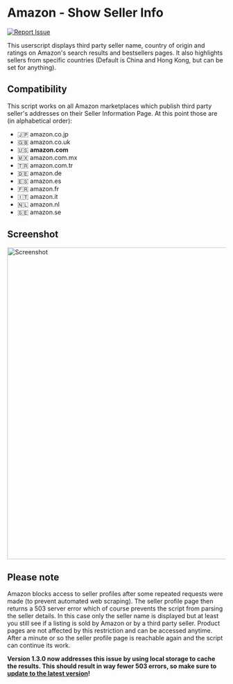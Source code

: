 # Amazon - Show Seller Info
[![Report Issue](https://img.shields.io/badge/-Report%20issue-%23c3513b?style=flat-square&logo=data:image/png;base64,iVBORw0KGgoAAAANSUhEUgAAACQAAAAkCAYAAADhAJiYAAAAsklEQVR4Ae3UEQzEQBCF4YVzd66nrvWs0+JBPeNUdzzPYT11Onen/3TwLbyl+ZPBSb5sstOq1VXAAEKc7sZczPf2Y3woPyajfBg/yo/JKDfmTr/qVlHOl4m0F+hpKGAAGEG5roBiISgKVKACGQ6jFyRUoAc4gA78HKCTufa025lrKKAX8EFvS7sHeleTmkd9gQ3YgWcWY0ClDBgvKmEMKCNGR/kxflTCuFAnEOKMVlWL+wNsSof8wQFurAAAAABJRU5ErkJggg==)](https://github.com/tadwohlrapp/amazon-show-seller-info-userscript/issues "Click to report issue")

This userscript displays third party seller name, country of origin and ratings on Amazon's search results and bestsellers pages. It also highlights sellers from specific countries (Default is China and Hong Kong, but can be set for anything).

## Compatibility
This script works on all Amazon marketplaces which publish third party seller's addresses on their Seller Information Page. At this point those are (in alphabetical order):
* 🇯🇵 amazon.co.jp
* 🇬🇧 amazon.co.uk
* 🇺🇸 **amazon.com**
* 🇲🇽 amazon.com.mx
* 🇹🇷 amazon.com.tr
* 🇩🇪 amazon.de
* 🇪🇸 amazon.es
* 🇫🇷 amazon.fr
* 🇮🇹 amazon.it
* 🇳🇱 amazon.nl
* 🇸🇪 amazon.se

## Screenshot
<img width="720" alt="Screenshot" src="https://user-images.githubusercontent.com/2788192/171596756-b16fd466-fd5e-4869-95d5-92918cab2a98.png">

## Please note
Amazon blocks access to seller profiles after some repeated requests were made (to prevent automated web scraping). The seller profile page then returns a 503 server error which of course prevents the script from parsing the seller details. In this case only the seller name is displayed but at least you still see if a listing is sold by Amazon or by a third party seller. Product pages are not affected by this restriction and can be accessed anytime. After a minute or so the seller profile page is reachable again and the script can continue its work.

**Version 1.3.0 now addresses this issue by using local storage to cache the results. This should result in way fewer 503 errors, so make sure to [update to the latest version](https://greasyfork.org/scripts/402064/code/script.user.js "Update from greasyfork.org")!**